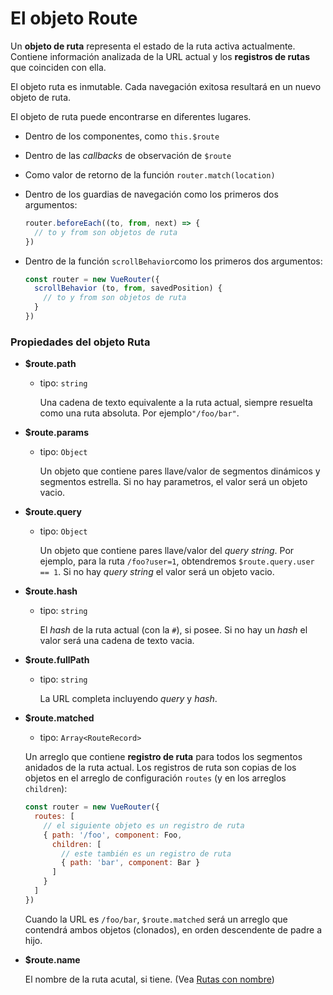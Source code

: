 # El objeto Route

Un **objeto de ruta** representa el estado de la ruta activa actualmente. Contiene información analizada de la URL actual y los **registros de rutas** que coinciden con ella.

El objeto ruta es inmutable. Cada navegación exitosa resultará en un nuevo objeto de ruta.

El objeto de ruta puede encontrarse en diferentes lugares.

- Dentro de los componentes, como `this.$route`

- Dentro de las _callbacks_ de observación de `$route`

- Como valor de retorno de la función `router.match(location)`

- Dentro de los guardias de navegación como los primeros dos argumentos:

  ``` js
  router.beforeEach((to, from, next) => {
    // to y from son objetos de ruta
  })
  ```

- Dentro de la función `scrollBehavior`como los primeros dos argumentos:

  ``` js
  const router = new VueRouter({
    scrollBehavior (to, from, savedPosition) {
      // to y from son objetos de ruta
    }
  })
  ```

### Propiedades del objeto Ruta

- **$route.path**

  - tipo: `string`

    Una cadena de texto equivalente a la ruta actual, siempre resuelta como una ruta absoluta. Por ejemplo`"/foo/bar"`.

- **$route.params**

  - tipo: `Object`

    Un objeto que contiene pares llave/valor de segmentos dinámicos y segmentos estrella. Si no hay parametros, el valor será un objeto vacio.

- **$route.query**

  - tipo: `Object`

    Un objeto que contiene pares llave/valor del _query string_. Por ejemplo, para la ruta `/foo?user=1`, obtendremos `$route.query.user == 1`. Si no hay _query string_ el valor será un objeto vacio.

- **$route.hash**

  - tipo: `string`

    El _hash_ de la ruta actual (con la `#`), si posee. Si no hay un _hash_ el valor será una cadena de texto vacia.

- **$route.fullPath**

  - tipo: `string`

    La URL completa incluyendo _query_ y _hash_.

- **$route.matched**

  - tipo: `Array<RouteRecord>`

  Un arreglo que contiene **registro de ruta** para todos los segmentos anidados de la ruta actual. Los registros de ruta son copias de los objetos en el arreglo de configuración `routes` (y en los arreglos `children`):

  ``` js
  const router = new VueRouter({
    routes: [
      // el siguiente objeto es un registro de ruta
      { path: '/foo', component: Foo,
        children: [
          // este también es un registro de ruta
          { path: 'bar', component: Bar }
        ]
      }
    ]
  })
  ```

  Cuando la URL es `/foo/bar`, `$route.matched` será un arreglo que contendrá ambos objetos (clonados), en orden descendente de padre a hijo.

- **$route.name**

  El nombre de la ruta acutal, si tiene. (Vea [Rutas con nombre](../essentials/named-routes.md))
